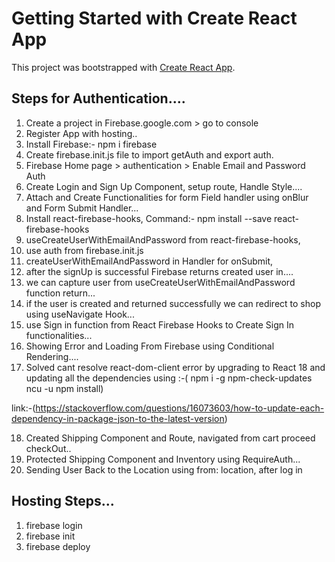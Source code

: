 # Getting Started with Create React App

This project was bootstrapped with [Create React App](https://github.com/facebook/create-react-app).

## Steps for Authentication....

1. Create a project in Firebase.google.com > go to console
2. Register App with hosting..
3. Install Firebase:- npm i firebase
4. Create firebase.init.js file to import getAuth and export auth.
5. Firebase Home page > authentication > Enable Email and Password Auth
6. Create Login and Sign Up Component, setup route, Handle Style....
7. Attach and Create Functionalities for form Field handler using onBlur and Form Submit Handler...
8. Install react-firebase-hooks, Command:- npm install --save react-firebase-hooks  
9. useCreateUserWithEmailAndPassword from react-firebase-hooks,
10. use auth from firebase.init.js
11. createUserWithEmailAndPassword in Handler for onSubmit,
12. after the signUp is successful Firebase returns created user in....
13. we can capture user from useCreateUserWithEmailAndPassword function return...
14. if the user is created and returned successfully we can redirect  to shop using useNavigate Hook...
15. use Sign in function from React Firebase Hooks to Create Sign In functionalities...
16. Showing Error and Loading From Firebase using Conditional Rendering....
17. Solved cant resolve react-dom-client error by upgrading to React 18 and updating all the dependencies using :-(
npm i -g npm-check-updates
ncu -u
npm install)

link:-(https://stackoverflow.com/questions/16073603/how-to-update-each-dependency-in-package-json-to-the-latest-version)

18. Created Shipping Component and Route, navigated from cart proceed checkOut..
19. Protected Shipping Component and Inventory using RequireAuth... 
20. Sending User Back to the Location using from: location, after log in









## Hosting Steps...

1. firebase login
2. firebase init
3. firebase deploy

